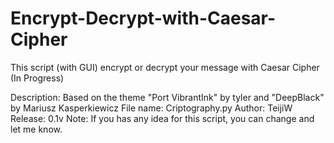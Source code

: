 # Encrypt-Decrypt-with-Caesar-Cipher
This script (with GUI) encrypt or decrypt your message with Caesar Cipher (In Progress)

Description:	Based on the theme "Port VibrantInk" by tyler and "DeepBlack" by Mariusz Kasperkiewicz
File name:	Criptography.py
Author: TeijiW
Release:	0.1v
Note: If you has any idea for this script, you can change and let me know.
